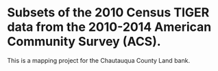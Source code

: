 # Subsets of the 2010 Census TIGER data from the 2010-2014 American Community Survey (ACS).

This is a mapping project for the Chautauqua County Land bank.
